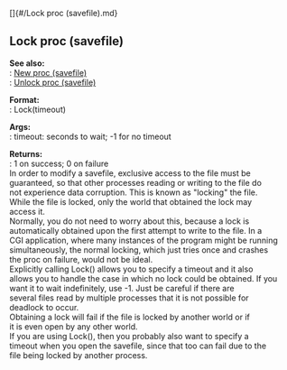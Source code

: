 []{#/Lock proc (savefile).md}    
## Lock proc (savefile)    
**See also:**    
:   [New proc (savefile)](/savefile/proc/New)    
:   [Unlock proc (savefile)](/savefile/proc/Unlock)    
<!-- -->    
**Format:**    
:   Lock(timeout)    
<!-- -->    
**Args:**    
:   timeout: seconds to wait; -1 for no timeout    
<!-- -->    
**Returns:**    
:   1 on success; 0 on failure    
In order to modify a savefile, exclusive access to the file must be    
guaranteed, so that other processes reading or writing to the file do    
not experience data corruption. This is known as \"locking\" the file.    
While the file is locked, only the world that obtained the lock may    
access it.    
Normally, you do not need to worry about this, because a lock is    
automatically obtained upon the first attempt to write to the file. In a    
CGI application, where many instances of the program might be running    
simultaneously, the normal locking, which just tries once and crashes    
the proc on failure, would not be ideal.    
Explicitly calling Lock() allows you to specify a timeout and it also    
allows you to handle the case in which no lock could be obtained. If you    
want it to wait indefinitely, use -1. Just be careful if there are    
several files read by multiple processes that it is not possible for    
deadlock to occur.    
Obtaining a lock will fail if the file is locked by another world or if    
it is even open by any other world.    
If you are using Lock(), then you probably also want to specify a    
timeout when you open the savefile, since that too can fail due to the    
file being locked by another process.  